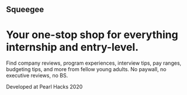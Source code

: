 ## Squeegee

# Your one-stop shop for everything internship and entry-level.

Find company reviews, program experiences, interview tips, pay ranges, budgeting tips, and more from fellow young adults. No paywall,
no executive reviews, no BS.

Developed at Pearl Hacks 2020
